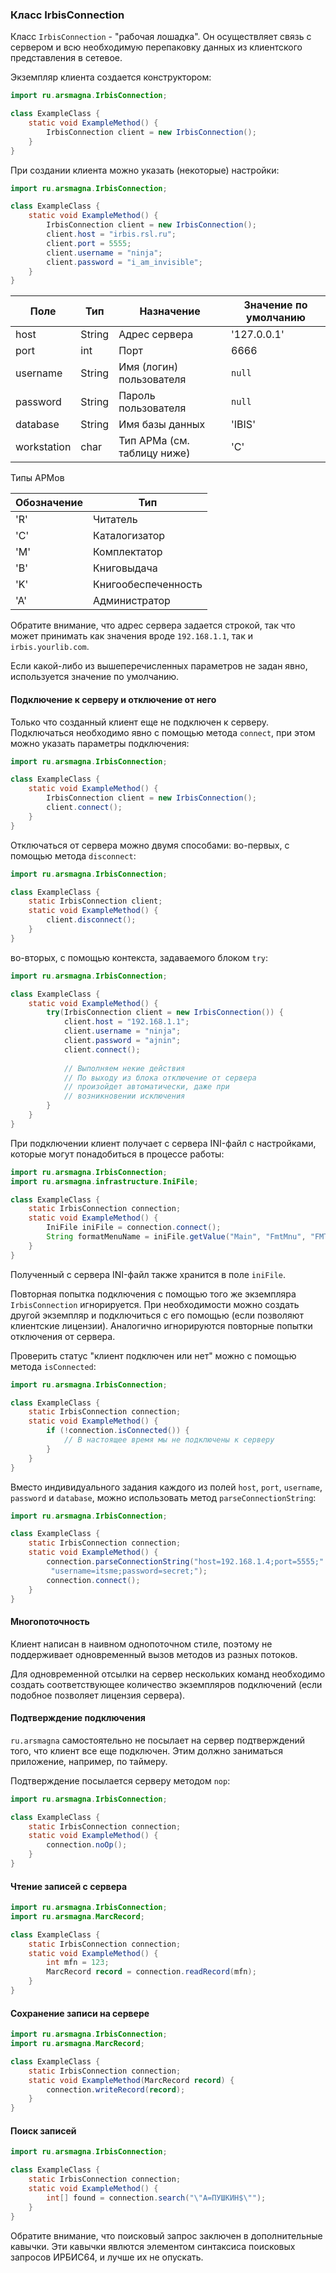 ### Класс IrbisConnection

Класс `IrbisConnection` - "рабочая лошадка". Он осуществляет связь с сервером и всю необходимую перепаковку данных из клиентского представления в сетевое.

Экземпляр клиента создается конструктором:

```java
import ru.arsmagna.IrbisConnection;

class ExampleClass {
    static void ExampleMethod() {
        IrbisConnection client = new IrbisConnection();
    }
}
```

При создании клиента можно указать (некоторые) настройки:

```java
import ru.arsmagna.IrbisConnection;

class ExampleClass {
    static void ExampleMethod() {
        IrbisConnection client = new IrbisConnection();
        client.host = "irbis.rsl.ru";
        client.port = 5555;
        client.username = "ninja";
        client.password = "i_am_invisible";
    }
}
```

Поле|Тип|Назначение|Значение по умолчанию
----|---|----------|---------------------
host        |String | Адрес сервера|'127.0.0.1'
port        |int | Порт|6666
username    |String | Имя (логин) пользователя|`null`
password    |String | Пароль пользователя|`null`
database    |String | Имя базы данных|'IBIS'
workstation |char | Тип АРМа (см. таблицу ниже)| 'C'

Типы АРМов

Обозначение|Тип
-----------|---
'R' | Читатель
'C' | Каталогизатор
'M' | Комплектатор
'B' | Книговыдача
'K' | Книгообеспеченность
'A' | Администратор

Обратите внимание, что адрес сервера задается строкой, так что может принимать как значения вроде `192.168.1.1`, так и `irbis.yourlib.com`.

Если какой-либо из вышеперечисленных параметров не задан явно, используется значение по умолчанию.

#### Подключение к серверу и отключение от него

Только что созданный клиент еще не подключен к серверу. Подключаться необходимо явно с помощью метода `connect`, при этом можно указать параметры подключения:

```java
import ru.arsmagna.IrbisConnection;

class ExampleClass {
    static void ExampleMethod() {
        IrbisConnection client = new IrbisConnection();
        client.connect();
    }
}
```

Отключаться от сервера можно двумя способами: во-первых, с помощью метода `disconnect`:

```java
import ru.arsmagna.IrbisConnection;

class ExampleClass {
    static IrbisConnection client;
    static void ExampleMethod() {
        client.disconnect();
    }
}

```

во-вторых, с помощью контекста, задаваемого блоком `try`:

```java
import ru.arsmagna.IrbisConnection;

class ExampleClass {
    static void ExampleMethod() {
        try(IrbisConnection client = new IrbisConnection()) {
            client.host = "192.168.1.1";
            client.username = "ninja";
            client.password = "ajnin";
            client.connect();
            
            // Выполняем некие действия
            // По выходу из блока отключение от сервера
            // произойдет автоматически, даже при
            // возникновении исключения
        }
    }
}
```

При подключении клиент получает с сервера INI-файл с настройками, которые могут понадобиться в процессе работы:

```java
import ru.arsmagna.IrbisConnection;
import ru.arsmagna.infrastructure.IniFile;

class ExampleClass {
    static IrbisConnection connection;
    static void ExampleMethod() {
        IniFile iniFile = connection.connect();
        String formatMenuName = iniFile.getValue("Main", "FmtMnu", "FMT31.MNU");
    }
}
```

Полученный с сервера INI-файл также хранится в поле `iniFile`.

Повторная попытка подключения с помощью того же экземпляра `IrbisConnection` игнорируется. При необходимости можно создать другой экземпляр и подключиться с его помощью (если позволяют клиентские лицензии). Аналогично игнорируются повторные попытки отключения от сервера.

Проверить статус "клиент подключен или нет" можно с помощью метода `isConnected`:

```java
import ru.arsmagna.IrbisConnection;

class ExampleClass {
    static IrbisConnection connection;
    static void ExampleMethod() {
        if (!connection.isConnected()) {
            // В настоящее время мы не подключены к серверу
        }
    }
}
```

Вместо индивидуального задания каждого из полей `host`, `port`, `username`, `password` и `database`, можно использовать метод `parseConnectionString`:

```java
import ru.arsmagna.IrbisConnection;

class ExampleClass {
    static IrbisConnection connection;
    static void ExampleMethod() {
        connection.parseConnectionString("host=192.168.1.4;port=5555;" +
         "username=itsme;password=secret;");
        connection.connect();
    }
}
``` 

#### Многопоточность

Клиент написан в наивном однопоточном стиле, поэтому не поддерживает одновременный вызов методов из разных потоков.

Для одновременной отсылки на сервер нескольких команд необходимо создать соответствующее количество экземпляров подключений (если подобное позволяет лицензия сервера).

#### Подтверждение подключения

`ru.arsmagna` самостоятельно не посылает на сервер подтверждений того, что клиент все еще подключен. Этим должно заниматься приложение, например, по таймеру. 

Подтверждение посылается серверу методом `nop`:
 
```java
import ru.arsmagna.IrbisConnection;

class ExampleClass {
    static IrbisConnection connection;
    static void ExampleMethod() {
        connection.noOp();        
    }
}
```

#### Чтение записей с сервера

```java
import ru.arsmagna.IrbisConnection;
import ru.arsmagna.MarcRecord;

class ExampleClass {
    static IrbisConnection connection;
    static void ExampleMethod() {
        int mfn = 123;
        MarcRecord record = connection.readRecord(mfn);        
    }
}
```

#### Сохранение записи на сервере

```java
import ru.arsmagna.IrbisConnection;
import ru.arsmagna.MarcRecord;

class ExampleClass {
    static IrbisConnection connection;
    static void ExampleMethod(MarcRecord record) {
        connection.writeRecord(record);
    }
}
```

#### Поиск записей

```java
import ru.arsmagna.IrbisConnection;

class ExampleClass {
    static IrbisConnection connection;
    static void ExampleMethod() {
        int[] found = connection.search("\"A=ПУШКИН$\"");        
    }
}
```

Обратите внимание, что поисковый запрос заключен в дополнительные кавычки. Эти кавычки явлются элементом синтаксиса поисковых запросов ИРБИС64, и лучше их не опускать.
